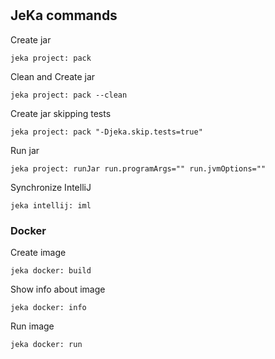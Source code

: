 #

## JeKa commands

Create jar
```shell
jeka project: pack
```

Clean and Create jar
```shell
jeka project: pack --clean
```

Create jar skipping tests
```shell
jeka project: pack "-Djeka.skip.tests=true"
```

Run jar
```shell
jeka project: runJar run.programArgs="" run.jvmOptions=""
```

Synchronize IntelliJ
```shell
jeka intellij: iml
```

### Docker

Create image
```shell
jeka docker: build

```
Show info about image
```shell
jeka docker: info
```
Run image
```shell
jeka docker: run
```